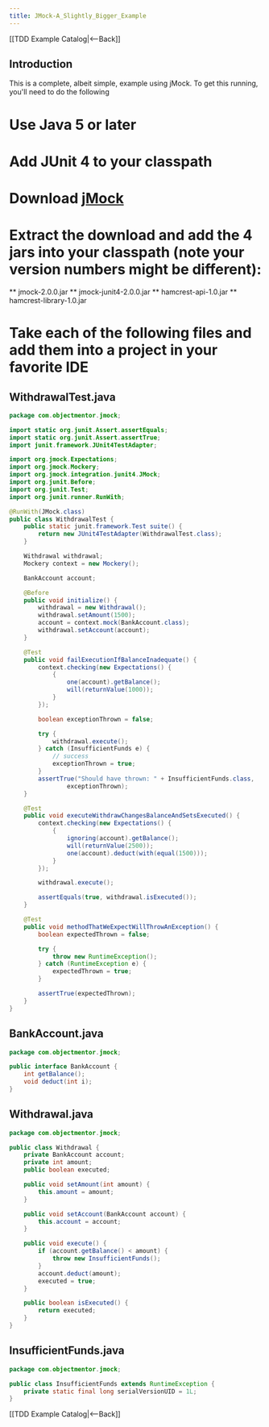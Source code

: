 ```yaml
---
title: JMock-A_Slightly_Bigger_Example
---
```

[[TDD Example Catalog|<--Back]]

## Introduction
This is a complete, albeit simple, example using jMock. To get this running, you'll need to do the following
# Use Java 5 or later
# Add JUnit 4 to your classpath
# Download [jMock](http://www.jmock.org/download.html)
# Extract the download and add the 4 jars into your classpath (note your version numbers might be different):
** jmock-2.0.0.jar
** jmock-junit4-2.0.0.jar
** hamcrest-api-1.0.jar
** hamcrest-library-1.0.jar
# Take each of the following files and add them into a project in your favorite IDE

## WithdrawalTest.java
```java
package com.objectmentor.jmock;

import static org.junit.Assert.assertEquals;
import static org.junit.Assert.assertTrue;
import junit.framework.JUnit4TestAdapter;

import org.jmock.Expectations;
import org.jmock.Mockery;
import org.jmock.integration.junit4.JMock;
import org.junit.Before;
import org.junit.Test;
import org.junit.runner.RunWith;

@RunWith(JMock.class)
public class WithdrawalTest {
    public static junit.framework.Test suite() {
        return new JUnit4TestAdapter(WithdrawalTest.class);
    }

    Withdrawal withdrawal;
    Mockery context = new Mockery();

    BankAccount account;

    @Before
    public void initialize() {
        withdrawal = new Withdrawal();
        withdrawal.setAmount(1500);
        account = context.mock(BankAccount.class);
        withdrawal.setAccount(account);
    }

    @Test
    public void failExecutionIfBalanceInadequate() {
        context.checking(new Expectations() {
            {
                one(account).getBalance();
                will(returnValue(1000));
            }
        });

        boolean exceptionThrown = false;

        try {
            withdrawal.execute();
        } catch (InsufficientFunds e) {
            // success
            exceptionThrown = true;
        }
        assertTrue("Should have thrown: " + InsufficientFunds.class,
                exceptionThrown);
    }

    @Test
    public void executeWithdrawChangesBalanceAndSetsExecuted() {
        context.checking(new Expectations() {
            {
                ignoring(account).getBalance();
                will(returnValue(2500));
                one(account).deduct(with(equal(1500)));
            }
        });

        withdrawal.execute();

        assertEquals(true, withdrawal.isExecuted());
    }

    @Test
    public void methodThatWeExpectWillThrowAnException() {
        boolean expectedThrown = false;

        try {
            throw new RuntimeException();
        } catch (RuntimeException e) {
            expectedThrown = true;
        }

        assertTrue(expectedThrown);
    }
}
```

## BankAccount.java
```java
package com.objectmentor.jmock;

public interface BankAccount {
    int getBalance();
    void deduct(int i);
}
```

## Withdrawal.java
```java
package com.objectmentor.jmock;

public class Withdrawal {
    private BankAccount account;
    private int amount;
    public boolean executed;

    public void setAmount(int amount) {
        this.amount = amount;
    }

    public void setAccount(BankAccount account) {
        this.account = account;
    }

    public void execute() {
        if (account.getBalance() < amount) {
            throw new InsufficientFunds();
        }
        account.deduct(amount);
        executed = true;
    }

    public boolean isExecuted() {
        return executed;
    }
}
```

## InsufficientFunds.java

```java
package com.objectmentor.jmock;

public class InsufficientFunds extends RuntimeException {
    private static final long serialVersionUID = 1L;
}
```

[[TDD Example Catalog|<--Back]]